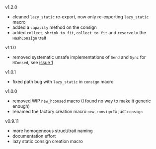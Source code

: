 v1.2.0

- cleaned `lazy_static` re-export, now only re-exporting `lazy_static` macro
- added a `capacity` method on the consign
- added `collect`, `shrink_to_fit`, `collect_to_fit` and `reserve` to the `HashConsign` trait

v1.1.0

- removed systematic unsafe implementations of `Send` and `Sync` for `HConsed`,
    see [issue 1](https://github.com/AdrienChampion/hashconsing/issues/1)

v1.0.1

- fixed path bug with `lazy_static` in `consign` macro

v1.0.0

- removed WIP `new_hconsed` macro (I found no way to make it generic enough)
- renamed the factory creation macro `new_consign` to just `consign`

v0.9.11

- more homogeneous struct/trait naming
- documentation effort
- lazy static consign creation macro